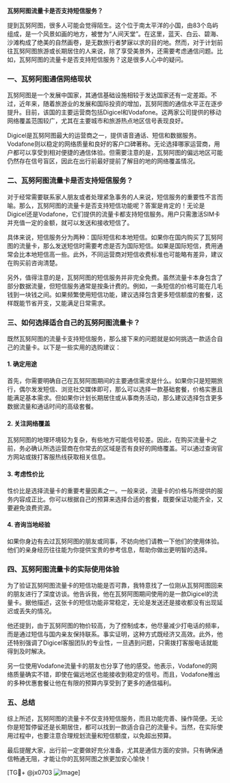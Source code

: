 **瓦努阿图流量卡是否支持短信服务？**

提到瓦努阿图，很多人可能会觉得陌生。这个位于南太平洋的小国，由83个岛屿组成，是一个风景如画的地方，被誉为“人间天堂”。在这里，蓝天、白云、碧海、沙滩构成了绝美的自然画卷，是无数旅行者梦寐以求的目的地。然而，对于计划前往瓦努阿图旅游或长期居住的人来说，除了享受美景外，还需要考虑通信问题。比如，瓦努阿图的流量卡是否支持短信服务？这是很多人心中的疑问。

### 一、瓦努阿图通信网络现状

瓦努阿图是一个发展中国家，其通信基础设施相较于发达国家还有一定差距。不过，近年来，随着旅游业的发展和国际投资的增加，瓦努阿图的通信水平正在逐步提升。目前，该国的主要运营商包括Digicel和Vodafone。这两家公司提供的移动网络覆盖范围较广，尤其在主要城市和旅游热点地区信号表现良好。

Digicel是瓦努阿图最大的运营商之一，提供语音通话、短信和数据服务。Vodafone则以稳定的网络质量和良好的客户口碑著称。无论选择哪家运营商，用户都可以享受到相对便捷的通信体验。但需要注意的是，瓦努阿图的偏远地区可能仍然存在信号盲区，因此在出行前最好提前了解目的地的网络覆盖情况。

### 二、瓦努阿图流量卡是否支持短信服务？

对于经常需要联系家人朋友或者处理紧急事务的人来说，短信服务的重要性不言而喻。那么，瓦努阿图的流量卡是否支持短信功能呢？答案是肯定的！无论是Digicel还是Vodafone，它们提供的流量卡都支持短信服务。用户只需激活SIM卡并充值一定的金额，就可以发送和接收短信了。

具体来说，短信服务分为两种：国际短信和本地短信。如果你在国内购买了瓦努阿图的流量卡，那么发送短信时需要考虑是否为国际短信。如果是国际短信，费用通常会比本地短信高一些。此外，不同运营商对短信收费标准也可能略有差异，建议在购买前咨询清楚。

另外，值得注意的是，瓦努阿图的短信服务并非完全免费。虽然流量卡本身包含了部分数据流量，但短信服务通常是按条计费的。例如，一条短信的价格可能在几毛钱到一块钱之间。如果频繁使用短信功能，建议选择包含更多短信额度的套餐，这样既能节省开支，又能满足日常需求。

### 三、如何选择适合自己的瓦努阿图流量卡？

既然瓦努阿图的流量卡支持短信服务，那么接下来的问题就是如何挑选一款适合自己的流量卡。以下是一些实用的选购建议：

#### 1. 确定用途
首先，你需要明确自己在瓦努阿图期间的主要通信需求是什么。如果你只是短期旅行，偶尔发发短信、浏览社交媒体即可，那么可以选择一款基础套餐，价格实惠且能满足基本需求。但如果你计划长期居住或从事商务活动，那么建议选择包含更多数据流量和通话时间的高级套餐。

#### 2. 关注网络覆盖
瓦努阿图的地理环境较为复杂，有些地方可能信号较差。因此，在购买流量卡之前，务必确认所选运营商在你常去的区域是否有良好的网络覆盖。可以通过查询官方网站或拨打客服热线获取相关信息。

#### 3. 考虑性价比
性价比是选择流量卡的重要考量因素之一。一般来说，流量卡的价格与所提供的服务内容成正比。你可以根据自己的预算来选择合适的套餐，既要保证功能齐全，又要避免浪费资源。

#### 4. 咨询当地经验
如果你身边有去过瓦努阿图的朋友或同事，不妨向他们请教一下他们的使用体验。他们的亲身经历往往能为你提供宝贵的参考信息，帮助你做出更明智的选择。

### 四、瓦努阿图流量卡的实际使用体验

为了验证瓦努阿图流量卡的短信功能是否可靠，我特意找了一位刚从瓦努阿图回来的朋友进行了深度访谈。他告诉我，他在瓦努阿图期间使用的是一款Digicel的流量卡。据他描述，这张卡的短信功能非常稳定，无论是发送还是接收都没有出现延迟或丢失的情况。

他还提到，由于瓦努阿图的物价较高，为了控制成本，他尽量减少打电话的频率，而是通过短信与国内亲友保持联系。事实证明，这种方式既经济又高效。此外，他还特别强调了Digicel客服团队的专业性，一旦遇到问题，只需拨打客服电话就能得到及时解决。

另一位使用Vodafone流量卡的朋友也分享了他的感受。他表示，Vodafone的网络质量确实不错，即使在偏远地区也能接收到稳定的信号。而且，Vodafone推出的多种优惠套餐让他在有限的预算内享受到了更多的通信福利。

### 五、总结

综上所述，瓦努阿图的流量卡不仅支持短信服务，而且功能完善、操作简便。无论你是短暂停留还是长期居住，都可以找到一款适合自己的流量卡。当然，在实际使用过程中，也要注意合理规划流量和短信额度，以免超出预算。

最后提醒大家，出行前一定要做好充分准备，尤其是通信方面的安排。只有确保通信畅通无阻，才能让你的瓦努阿图之旅更加安心愉快！

[TG💪+ @jx0703 ![Image](https://github.com/user-attachments/assets/dbca1d08-cadb-493c-b0ec-ad6f7a83f270)]